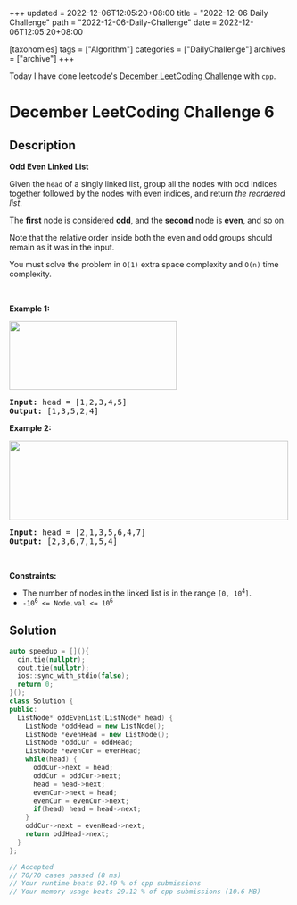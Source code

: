 +++
updated = 2022-12-06T12:05:20+08:00
title = "2022-12-06 Daily Challenge"
path = "2022-12-06-Daily-Challenge"
date = 2022-12-06T12:05:20+08:00

[taxonomies]
tags = ["Algorithm"]
categories = ["DailyChallenge"]
archives = ["archive"]
+++

Today I have done leetcode's [December LeetCoding Challenge](https://leetcode.com/problems/odd-even-linked-list/) with `cpp`.

<!-- more -->

# December LeetCoding Challenge 6

## Description

**Odd Even Linked List**

<p>Given the <code>head</code> of a singly linked list, group all the nodes with odd indices together followed by the nodes with even indices, and return <em>the reordered list</em>.</p>

<p>The <strong>first</strong> node is considered <strong>odd</strong>, and the <strong>second</strong> node is <strong>even</strong>, and so on.</p>

<p>Note that the relative order inside both the even and odd groups should remain as it was in the input.</p>

<p>You must solve the problem&nbsp;in <code>O(1)</code>&nbsp;extra space complexity and <code>O(n)</code> time complexity.</p>

<p>&nbsp;</p>
<p><strong class="example">Example 1:</strong></p>
<img alt="" src="https://assets.leetcode.com/uploads/2021/03/10/oddeven-linked-list.jpg" style="width: 300px; height: 123px;" />
<pre>
<strong>Input:</strong> head = [1,2,3,4,5]
<strong>Output:</strong> [1,3,5,2,4]
</pre>

<p><strong class="example">Example 2:</strong></p>
<img alt="" src="https://assets.leetcode.com/uploads/2021/03/10/oddeven2-linked-list.jpg" style="width: 500px; height: 142px;" />
<pre>
<strong>Input:</strong> head = [2,1,3,5,6,4,7]
<strong>Output:</strong> [2,3,6,7,1,5,4]
</pre>

<p>&nbsp;</p>
<p><strong>Constraints:</strong></p>

<ul>
	<li>The number of nodes in the linked list is in the range <code>[0, 10<sup>4</sup>]</code>.</li>
	<li><code>-10<sup>6</sup> &lt;= Node.val &lt;= 10<sup>6</sup></code></li>
</ul>


## Solution

``` cpp
auto speedup = [](){
  cin.tie(nullptr);
  cout.tie(nullptr);
  ios::sync_with_stdio(false);
  return 0;
}();
class Solution {
public:
  ListNode* oddEvenList(ListNode* head) {
    ListNode *oddHead = new ListNode();
    ListNode *evenHead = new ListNode();
    ListNode *oddCur = oddHead;
    ListNode *evenCur = evenHead;
    while(head) {
      oddCur->next = head;
      oddCur = oddCur->next;
      head = head->next;
      evenCur->next = head;
      evenCur = evenCur->next;
      if(head) head = head->next;
    }
    oddCur->next = evenHead->next;
    return oddHead->next;
  }
};

// Accepted
// 70/70 cases passed (8 ms)
// Your runtime beats 92.49 % of cpp submissions
// Your memory usage beats 29.12 % of cpp submissions (10.6 MB)
```
